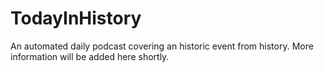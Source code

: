# TodayInHistory
An automated daily podcast covering an historic event from history.
More information will be added here shortly.
